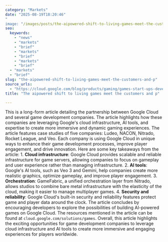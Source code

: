 ```yaml
---
category: "Markets"
date: "2025-08-19T18:20:46"
"
image: "/images/posts/the-aipowered-shift-to-living-games-meet-the-customers-and-p.jpg"
seo:
  keywords:
    - "news"
    - "markets"
    - "brief"
    - "markets"
    - "brief"
    - "markets"
    - "brief"
  - "markets"
  - "brief"
slug: "the-aipowered-shift-to-living-games-meet-the-customers-and-p"
source_urls:
  - "https://cloud.google.com/blog/products/gaming/games-start-ups-developers-partners-innovating-with-gen-ai/"
title: "The aipowered shift to living games meet the customers and p"

---
```


This is a long-form article detailing the partnership between Google Cloud and several game development companies. The article highlights how these companies are leveraging Google's cloud infrastructure, AI tools, and expertise to create more immersive and dynamic gaming experiences.  The article features case studies of five companies: Ludeo, NACON, Nitrado, Rocket League, and Veo. Each company is using Google Cloud in unique ways to enhance their game development processes, improve player engagement, and drive innovation.  Here are some key takeaways from the article:  1. **Cloud infrastructure**: Google Cloud provides scalable and reliable infrastructure for game servers, allowing companies to focus on gameplay and user experience rather than managing infrastructure. 2. **AI tools**: Google's AI tools, such as Veo 3 and Gemini, help companies create more realistic graphics, optimize gameplay, and improve player engagement. 3. **Orchestration**: GameFabric, a unified orchestration layer from Nitrado, allows studios to combine bare metal infrastructure with the elasticity of the cloud, making it easier to manage multiplayer games. 4. **Security and reliability**: Google Cloud's built-in security and reliability features protect game and player data around the clock.  The article concludes by encouraging developers to explore the possibilities of building AI-powered games on Google Cloud. The resources mentioned in the article can be found at `cloud.google.com/solutions/games`.  Overall, this article highlights the exciting opportunities for game development companies to leverage cloud infrastructure and AI tools to create more immersive and engaging experiences for players worldwide.